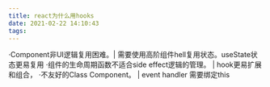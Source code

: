 ```yaml
---
title: react为什么用hooks
date: 2021-02-22 14:10:43
tags:
---
```

·Component非UI逻辑复用困难。| 需要使用高阶组件hell复用状态。useState状态更易复用
·组件的生命周期函数不适合side effect逻辑的管理。  | hook更易扩展和组合，
·不友好的Class Component。 | event handler 需要绑定this
